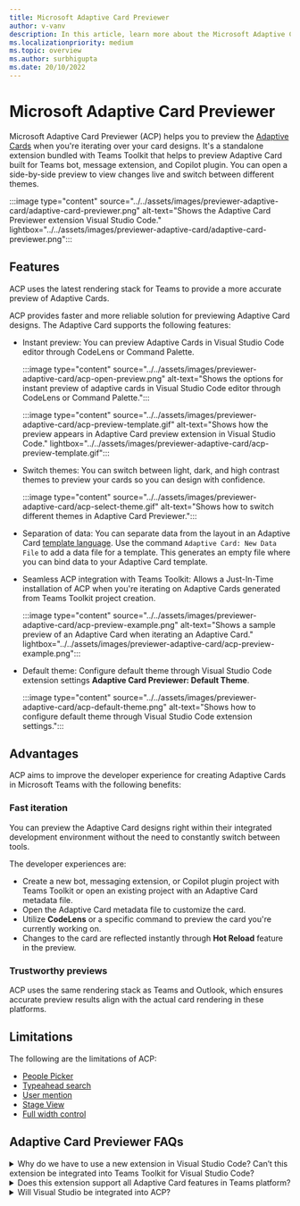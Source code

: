 ```yaml
---
title: Microsoft Adaptive Card Previewer
author: v-vanv
description: In this article, learn more about the Microsoft Adaptive Card previewer, features, advantages, and k=limitations of the Adaptive Card Previewer.
ms.localizationpriority: medium
ms.topic: overview
ms.author: surbhigupta
ms.date: 20/10/2022
---
```


# Microsoft Adaptive Card Previewer

Microsoft Adaptive Card Previewer (ACP) helps you to preview the [Adaptive Cards](../../task-modules-and-cards/cards/design-effective-cards.md) when you're iterating over your card designs. It's a standalone extension bundled with Teams Toolkit that helps to preview Adaptive Card built for Teams bot, message extension, and Copilot plugin. You can open a side-by-side preview to view changes live and switch between different themes.

:::image type="content" source="../../assets/images/previewer-adaptive-card/adaptive-card-previewer.png" alt-text="Shows the Adaptive Card Previewer extension Visual Studio Code." lightbox="../../assets/images/previewer-adaptive-card/adaptive-card-previewer.png":::

## Features

ACP uses the latest rendering stack for Teams to provide a more accurate preview of Adaptive Cards.

ACP provides faster and more reliable solution for previewing Adaptive Card designs. The Adaptive Card supports the following features:

* Instant preview: You can preview Adaptive Cards in Visual Studio Code editor through CodeLens or Command Palette.

  :::image type="content" source="../../assets/images/previewer-adaptive-card/acp-open-preview.png" alt-text="Shows the options for instant preview of adaptive cards in Visual Studio Code editor through CodeLens or Command Palette.":::

  :::image type="content" source="../../assets/images/previewer-adaptive-card/acp-preview-template.gif" alt-text="Shows how the preview appears in Adaptive Card preview extension in Visual Studio Code." lightbox="../../assets/images/previewer-adaptive-card/acp-preview-template.gif":::

* Switch themes: You can switch between light, dark, and high contrast themes to preview your cards so you can design with confidence.

  :::image type="content" source="../../assets/images/previewer-adaptive-card/acp-select-theme.gif" alt-text="Shows how to switch different themes in Adaptive Card Previewer.":::

* Separation of data: You can separate data from the layout in an Adaptive Card [template language](/adaptive-cards/templating/). Use the command `Adaptive Card: New Data File` to add a data file for a template. This generates an empty file where you can bind data to your Adaptive Card template.

* Seamless ACP integration with Teams Toolkit: Allows a Just-In-Time installation of ACP when you're iterating on Adaptive Cards generated from Teams Toolkit project creation.

  :::image type="content" source="../../assets/images/previewer-adaptive-card/acp-preview-example.png" alt-text="Shows a sample preview of an Adaptive Card when iterating an Adaptive Card." lightbox="../../assets/images/previewer-adaptive-card/acp-preview-example.png":::

* Default theme: Configure default theme through Visual Studio Code extension settings **Adaptive Card Previewer: Default Theme**.

  :::image type="content" source="../../assets/images/previewer-adaptive-card/acp-default-theme.png" alt-text="Shows how to configure default theme through Visual Studio Code extension settings.":::

## Advantages

ACP aims to improve the developer experience for creating Adaptive Cards in Microsoft Teams with the following benefits:

### Fast iteration

You can preview the Adaptive Card designs right within their integrated development environment without the need to constantly switch between tools.

The developer experiences are:

* Create a new bot, messaging extension, or Copilot plugin project with Teams Toolkit or open an existing project with an Adaptive Card metadata file.
* Open the Adaptive Card metadata file to customize the card.
* Utilize **CodeLens** or a specific command to preview the card you're currently working on.
* Changes to the card are reflected instantly through **Hot Reload** feature in the preview.

### Trustworthy previews

ACP uses the same rendering stack as Teams and Outlook, which ensures accurate preview results align with the actual card rendering in these platforms.

## Limitations

The following are the limitations of ACP:

* [People Picker](../../task-modules-and-cards/cards/people-picker.md)
* [Typeahead search](../../task-modules-and-cards/cards/dynamic-search.md)
* [User mention](../../task-modules-and-cards/cards/cards-format.md#microsoft-azure-active-directory-azure-ad-object-id-and-upn-in-user-mention)
* [Stage View](../../task-modules-and-cards/cards/cards-format.md#stage-view-for-images-in-adaptive-cards)
* [Full width control](../../task-modules-and-cards/cards/cards-format.md#full-width-adaptive-card)

## Adaptive Card Previewer FAQs

<details>
<summary>Why do we have to use a new extension in Visual Studio Code? Can’t this extension be integrated into Teams Toolkit for Visual Studio Code?</summary>

It’s a standalone extension because we're using a closed-source package to render the Adaptive Cards to ensure that we maintain consistent rendering logic with the Teams platform. Teams Toolkit is an open-source project, and we follow CELA guidance to not include dependencies on closed-source packages that third party developers don't have access to.
<br>
&nbsp;
</details>
<details>
<summary>Does this extension support all Adaptive Card features in Teams platform?</summary>

No. Unfortunately, there are several [limitations](adaptive-card-previewer.md#limitations) that ACP extension can't currently support.
<br>
&nbsp;
</details>
<details>
<summary>Will Visual Studio be integrated into ACP?</summary>

Yes, we plan to integrate ACP into Teams Toolkit for Visual Studio directly soon, instead of through a dedicated extension.
<br>
&nbsp;
</details>
